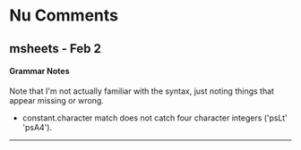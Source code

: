 # Nu Comments

## msheets - Feb 2

#### Grammar Notes

Note that I'm not actually familiar with the syntax, just noting things that appear missing or wrong.

* constant.character match does not catch four character integers ('psLt' 'psA4').

---

